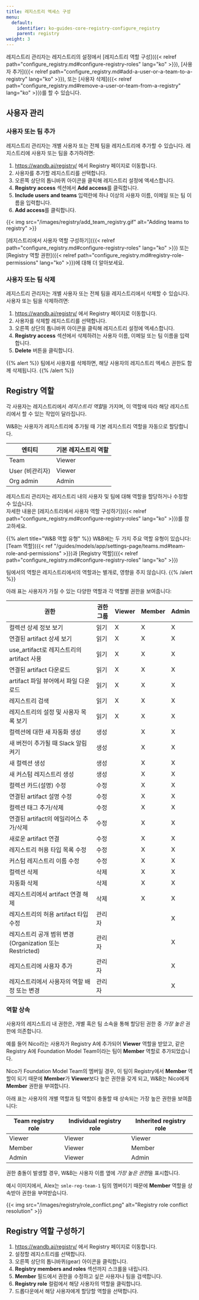 ```yaml
---
title: 레지스트리 엑세스 구성
menu:
  default:
    identifier: ko-guides-core-registry-configure_registry
    parent: registry
weight: 3
---
```


레지스트리 관리자는 레지스트리의 설정에서 [레지스트리 역할 구성]({{< relref path="configure_registry.md#configure-registry-roles" lang="ko" >}}), [사용자 추가]({{< relref path="configure_registry.md#add-a-user-or-a-team-to-a-registry" lang="ko" >}}), 또는 [사용자 삭제]({{< relref path="configure_registry.md#remove-a-user-or-team-from-a-registry" lang="ko" >}})를 할 수 있습니다.

## 사용자 관리

### 사용자 또는 팀 추가

레지스트리 관리자는 개별 사용자 또는 전체 팀을 레지스트리에 추가할 수 있습니다. 레지스트리에 사용자 또는 팀을 추가하려면:

1. https://wandb.ai/registry/ 에서 Registry 페이지로 이동합니다.
2. 사용자를 추가할 레지스트리를 선택합니다.
3. 오른쪽 상단의 톱니바퀴 아이콘을 클릭해 레지스트리 설정에 엑세스합니다.
4. **Registry access** 섹션에서 **Add access**를 클릭합니다.
5. **Include users and teams** 입력란에 하나 이상의 사용자 이름, 이메일 또는 팀 이름을 입력합니다.
6. **Add access**를 클릭합니다.

{{< img src="/images/registry/add_team_registry.gif" alt="Adding teams to registry" >}}

[레지스트리에서 사용자 역할 구성하기]({{< relref path="configure_registry.md#configure-registry-roles" lang="ko" >}}) 또는 [Registry 역할 권한]({{< relref path="configure_registry.md#registry-role-permissions" lang="ko" >}})에 대해 더 알아보세요.

### 사용자 또는 팀 삭제
레지스트리 관리자는 개별 사용자 또는 전체 팀을 레지스트리에서 삭제할 수 있습니다. 사용자 또는 팀을 삭제하려면:

1. https://wandb.ai/registry/ 에서 Registry 페이지로 이동합니다.
2. 사용자를 삭제할 레지스트리를 선택합니다.
3. 오른쪽 상단의 톱니바퀴 아이콘을 클릭해 레지스트리 설정에 엑세스합니다.
4. **Registry access** 섹션에서 삭제하려는 사용자 이름, 이메일 또는 팀 이름을 입력합니다.
5. **Delete** 버튼을 클릭합니다.

{{% alert %}}
팀에서 사용자를 삭제하면, 해당 사용자의 레지스트리 엑세스 권한도 함께 삭제됩니다.
{{% /alert %}}

## Registry 역할

각 사용자는 레지스트리에서 *레지스트리 역할*을 가지며, 이 역할에 따라 해당 레지스트리에서 할 수 있는 작업이 달라집니다.

W&B는 사용자가 레지스트리에 추가될 때 기본 레지스트리 역할을 자동으로 할당합니다.

| 엔티티 | 기본 레지스트리 역할 |
| ----- | ----- |
| Team | Viewer |
| User (비관리자) | Viewer |
| Org admin | Admin |

레지스트리 관리자는 레지스트리 내의 사용자 및 팀에 대해 역할을 할당하거나 수정할 수 있습니다.  
자세한 내용은 [레지스트리에서 사용자 역할 구성하기]({{< relref path="configure_registry.md#configure-registry-roles" lang="ko" >}})를 참고하세요.

{{% alert title="W&B 역할 유형" %}}
W&B에는 두 가지 주요 역할 유형이 있습니다: [Team 역할]({{< ref "/guides/models/app/settings-page/teams.md#team-role-and-permissions" >}})과 [Registry 역할]({{< relref path="configure_registry.md#configure-registry-roles" lang="ko" >}})

팀에서의 역할은 레지스트리에서의 역할과는 별개로, 영향을 주지 않습니다.
{{% /alert %}}

아래 표는 사용자가 가질 수 있는 다양한 역할과 각 역할별 권한을 보여줍니다:

| 권한                                                     | 권한 그룹    | Viewer | Member | Admin | 
|----------------------------------------------------------|---------------|--------|--------|-------|
| 컬렉션 상세 정보 보기                                     | 읽기         |   X    |   X    |   X   |
| 연결된 artifact 상세 보기                                 | 읽기         |   X    |   X    |   X   |
| use_artifact로 레지스트리의 artifact 사용                 | 읽기         |   X    |   X    |   X   |
| 연결된 artifact 다운로드                                  | 읽기         |   X    |   X    |   X   |
| artifact 파일 뷰어에서 파일 다운로드                       | 읽기         |   X    |   X    |   X   |
| 레지스트리 검색                                           | 읽기         |   X    |   X    |   X   |
| 레지스트리의 설정 및 사용자 목록 보기                     | 읽기         |   X    |   X    |   X   |
| 컬렉션에 대한 새 자동화 생성                              | 생성         |        |   X    |   X   |
| 새 버전이 추가될 때 Slack 알림 켜기                       | 생성         |        |   X    |   X   |
| 새 컬렉션 생성                                            | 생성         |        |   X    |   X   |
| 새 커스텀 레지스트리 생성                                 | 생성         |        |   X    |   X   |
| 컬렉션 카드(설명) 수정                                    | 수정         |        |   X    |   X   |
| 연결된 artifact 설명 수정                                 | 수정         |        |   X    |   X   |
| 컬렉션 태그 추가/삭제                                     | 수정         |        |   X    |   X   |
| 연결된 artifact의 에일리어스 추가/삭제                    | 수정         |        |   X    |   X   |
| 새로운 artifact 연결                                      | 수정         |        |   X    |   X   |
| 레지스트리 허용 타입 목록 수정                            | 수정         |        |   X    |   X   |
| 커스텀 레지스트리 이름 수정                               | 수정         |        |   X    |   X   |
| 컬렉션 삭제                                               | 삭제         |        |   X    |   X   |
| 자동화 삭제                                               | 삭제         |        |   X    |   X   |
| 레지스트리에서 artifact 연결 해제                         | 삭제         |        |   X    |   X   |
| 레지스트리의 허용 artifact 타입 수정                      | 관리자       |        |        |   X   |
| 레지스트리 공개 범위 변경(Organization 또는 Restricted)    | 관리자       |        |        |   X   |
| 레지스트리에 사용자 추가                                  | 관리자       |        |        |   X   |
| 레지스트리에서 사용자의 역할 배정 또는 변경               | 관리자       |        |        |   X   |


### 역할 상속

사용자의 레지스트리 내 권한은, 개별 혹은 팀 소속을 통해 할당된 권한 중 *가장 높은* 권한에 의존합니다.

예를 들어 Nico라는 사용자가 Registry A에 추가되어 **Viewer** 역할을 받았고, 같은 Registry A에 Foundation Model Team이라는 팀이 **Member** 역할로 추가되었습니다.

Nico가 Foundation Model Team의 멤버일 경우, 이 팀이 Registry에서 **Member** 역할이 되기 때문에 **Member**가 **Viewer**보다 높은 권한을 갖게 되고, W&B는 Nico에게 **Member** 권한을 부여합니다.

아래 표는 사용자의 개별 역할과 팀 역할이 충돌할 때 상속되는 가장 높은 권한을 보여줍니다:

| Team registry role | Individual registry role | Inherited registry role |
| ------ | ------ | ------ | 
| Viewer | Viewer | Viewer |
| Member | Viewer | Member |
| Admin  | Viewer | Admin  | 

권한 충돌이 발생할 경우, W&B는 사용자 이름 옆에 *가장 높은 권한*을 표시합니다.

예시 이미지에서, Alex는 `smle-reg-team-1` 팀의 멤버이기 때문에 **Member** 역할을 상속받아 권한을 부여받습니다.

{{< img src="/images/registry/role_conflict.png" alt="Registry role conflict resolution" >}}


## Registry 역할 구성하기
1. https://wandb.ai/registry/ 에서 Registry 페이지로 이동합니다.
2. 설정할 레지스트리를 선택합니다.
3. 오른쪽 상단의 톱니바퀴(gear) 아이콘을 클릭합니다.
4. **Registry members and roles** 섹션까지 스크롤을 내립니다.
5. **Member** 필드에서 권한을 수정하고 싶은 사용자나 팀을 검색합니다.
6. **Registry role** 컬럼에서 해당 사용자의 역할을 클릭합니다.
7. 드롭다운에서 해당 사용자에게 할당할 역할을 선택합니다.
